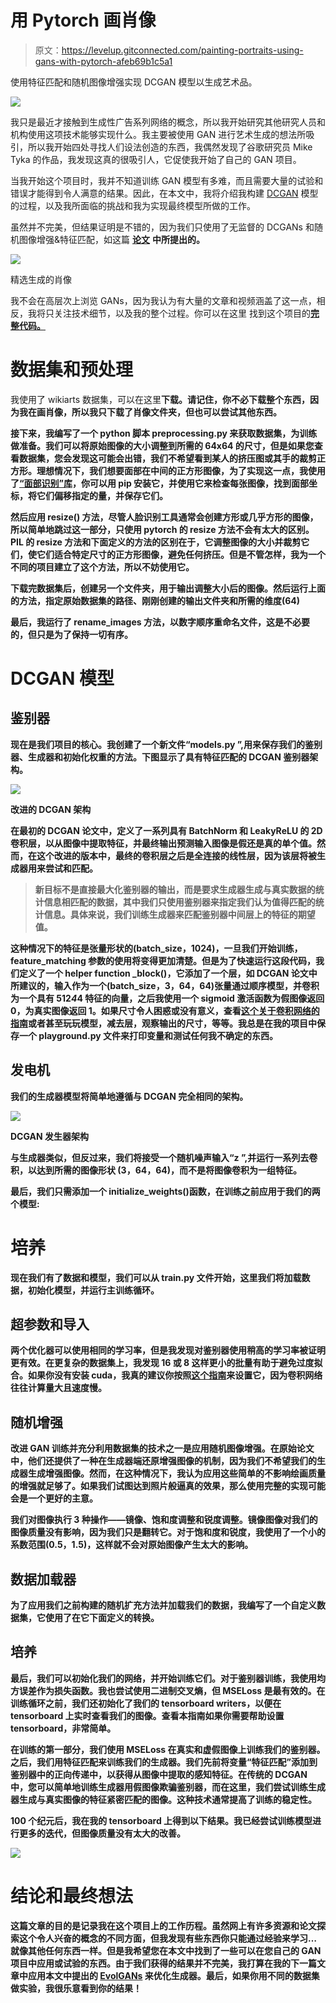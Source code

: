 # 用 Pytorch 画肖像

> 原文：<https://levelup.gitconnected.com/painting-portraits-using-gans-with-pytorch-afeb69b1c5a1>

使用特征匹配和随机图像增强实现 DCGAN 模型以生成艺术品。

![](img/4e95adb11229323dd390a24ae453ea8d.png)

我只是最近才接触到生成性广告系列网络的概念，所以我开始研究其他研究人员和机构使用这项技术能够实现什么。我主要被使用 GAN 进行艺术生成的想法所吸引，所以我开始四处寻找人们设法创造的东西，我偶然发现了谷歌研究员 Mike Tyka 的作品，我发现这真的很吸引人，它促使我开始了自己的 GAN 项目。

当我开始这个项目时，我并不知道训练 GAN 模型有多难，而且需要大量的试验和错误才能得到令人满意的结果。因此，在本文中，我将介绍我构建 [DCGAN](https://arxiv.org/pdf/1511.06434.pdf) 模型的过程，以及我所面临的挑战和我为实现最终模型所做的工作。

虽然并不完美，但结果证明是不错的，因为我们只使用了无监督的 DCGANs 和随机图像增强&特征匹配，如这篇 [**论文**](https://arxiv.org/pdf/1606.03498.pdf) **中所提出的。**

![](img/ebda57c6b8706af26e79fdddcad8219e.png)

精选生成的肖像

我不会在高层次上浏览 GANs，因为我认为有大量的文章和视频涵盖了这一点，相反，我将只关注技术细节，以及我的整个过程。你可以在这里 找到这个项目的[**完整代码。**](https://github.com/mohdabdin/Landscapes-GANs)

# 数据集和预处理

我使用了 wikiarts 数据集，可以在这里[](https://www.kaggle.com/ipythonx/wikiart-gangogh-creating-art-gan)**下载。请记住，你不必下载整个东西，因为我在画肖像，所以我只下载了肖像文件夹，但也可以尝试其他东西。**

**接下来，我编写了一个 python 脚本 preprocessing.py 来获取数据集，为训练做准备。我们可以将原始图像的大小调整到所需的 64x64 的尺寸，但是如果您查看数据集，您会发现这可能会出错，我们不希望看到某人的挤压图或其手的裁剪正方形。理想情况下，我们想要面部在中间的正方形图像，为了实现这一点，我使用了[“面部识别”库](https://pypi.org/project/face-recognition/)，你可以用 pip 安装它，并使用它来检查每张图像，找到面部坐标，将它们偏移指定的量，并保存它们。**

**然后应用 **resize()** 方法，尽管人脸识别工具通常会创建方形或几乎方形的图像，所以简单地跳过这一部分，只使用 pytorch 的 resize 方法不会有太大的区别。PIL 的 resize 方法和下面定义的方法的区别在于，它调整图像的大小并裁剪它们，使它们适合特定尺寸的正方形图像，避免任何挤压。但是不管怎样，我为一个不同的项目建立了这个方法，所以不妨使用它。**

**下载完数据集后，创建另一个文件夹，用于输出调整大小后的图像。然后运行上面的方法，指定原始数据集的路径、刚刚创建的输出文件夹和所需的维度(64)**

**最后，我运行了 rename_images 方法，以数字顺序重命名文件，这是不必要的，但只是为了保持一切有序。**

# **DCGAN 模型**

## **鉴别器**

**现在是我们项目的核心。我创建了一个新文件“models.py ”,用来保存我们的鉴别器、生成器和初始化权重的方法。下图显示了具有特征匹配的 DCGAN 鉴别器架构。**

**![](img/8a5df4b2db5ed82f2236f7e184b43736.png)**

**改进的 DCGAN 架构**

**在最初的 DCGAN 论文中，定义了一系列具有 BatchNorm 和 LeakyReLU 的 2D 卷积层，以从图像中提取特征，并最终输出预测输入图像是假还是真的单个值。然而，在这个改进的版本中，最终的卷积层之后是全连接的线性层，因为该层将被生成器用来尝试和匹配。**

> **新目标不是直接最大化鉴别器的输出，而是要求生成器生成与真实数据的统计信息相匹配的数据，其中我们只使用鉴别器来指定我们认为值得匹配的统计信息。具体来说，我们训练生成器来匹配鉴别器中间层上的特征的期望值。**

**这种情况下的特征是张量形状的(batch_size，1024)，一旦我们开始训练，feature_matching 参数的使用将变得更加清楚。但是为了快速运行这段代码，我们定义了一个 helper function _block()，它添加了一个层，如 DCGAN 论文中所建议的，输入作为一个(batch_size，3，64，64)张量通过顺序模型，并卷积为一个具有 512*4*4 特征的向量，之后我使用一个 sigmoid 激活函数为假图像返回 0，为真实图像返回 1。如果尺寸令人困惑或没有意义，查看[这个关于卷积网络的指南](https://towardsdatascience.com/a-comprehensive-guide-to-convolutional-neural-networks-the-eli5-way-3bd2b1164a53)或者甚至玩玩模型，减去层，观察输出的尺寸，等等。我总是在我的项目中保存一个 playground.py 文件来打印变量和测试任何我不确定的东西。**

## **发电机**

**我们的生成器模型将简单地遵循与 DCGAN 完全相同的架构。**

**![](img/7c798074e67e2d4f374d1045ca44f57f.png)**

**DCGAN 发生器架构**

**与生成器类似，但反过来，我们将接受一个随机噪声输入“z ”,并运行一系列去卷积，以达到所需的图像形状 **(3，64，64)，而不是将图像卷积为一组特征。****

**最后，我们只需添加一个 initialize_weights()函数，在训练之前应用于我们的两个模型:**

# **培养**

**现在我们有了数据和模型，我们可以从 train.py 文件开始，这里我们将加载数据，初始化模型，并运行主训练循环。**

## **超参数和导入**

**两个优化器可以使用相同的学习率，但是我发现对鉴别器使用稍高的学习率被证明更有效。在更复杂的数据集上，我发现 16 或 8 这样更小的批量有助于避免过度拟合。如果你没有安装 cuda，我真的建议你按照[这个指南](https://towardsdatascience.com/installing-tensorflow-with-cuda-cudnn-and-gpu-support-on-windows-10-60693e46e781)来设置它，因为卷积网络往往计算量大且速度慢。**

## **随机增强**

**改进 GAN 训练并充分利用数据集的技术之一是应用随机图像增强。在原始论文中，他们还提供了一种在生成器端还原增强图像的机制，因为我们不希望我们的生成器生成增强图像。然而，在这种情况下，我认为应用这些简单的不影响绘画质量的增强就足够了。如果我们试图达到照片般逼真的效果，那么使用完整的实现可能会是一个更好的主意。**

**我们对图像执行 3 种操作——镜像、饱和度调整和锐度调整。镜像图像对我们的图像质量没有影响，因为我们只是翻转它。对于饱和度和锐度，我使用了一个小的系数范围(0.5，1.5)，这样就不会对原始图像产生太大的影响。**

## **数据加载器**

**为了应用我们之前构建的随机扩充方法并加载我们的数据，我编写了一个自定义数据集，它使用了在它下面定义的转换。**

## **培养**

**最后，我们可以初始化我们的网络，并开始训练它们。对于鉴别器训练，我使用均方误差作为损失函数。我也尝试使用二进制交叉熵，但 MSELoss 是最有效的。在训练循环之前，我们还初始化了我们的 tensorboard writers，以便在 tensorboard 上实时查看我们的图像。查看本指南如果你需要帮助设置 tensorboard，非常简单。**

**在训练的第一部分，我们使用 MSELoss 在真实和虚假图像上训练我们的鉴别器。之后，我们用特征匹配来训练我们的生成器。我们先前将变量“特征匹配”添加到鉴别器中的正向传递中，以获得从图像中提取的感知特征。在传统的 DCGAN 中，您可以简单地训练生成器用假图像欺骗鉴别器，而在这里，我们尝试训练生成器生成与真实图像的特征紧密匹配的图像。这种技术通常提高了训练的稳定性。**

**100 个纪元后，我在我的 tensorboard 上得到以下结果。我已经尝试训练模型进行更多的迭代，但图像质量没有太大的改善。**

**![](img/db57b7641880f7adc611070f8e24bd90.png)**

# **结论和最终想法**

**这篇文章的目的是记录我在这个项目上的工作历程。虽然网上有许多资源和论文探索这个令人兴奋的概念的不同方面，但我发现有些东西你只能通过经验来学习…就像其他任何东西一样。但是我希望您在本文中找到了一些可以在您自己的 GAN 项目中应用或试验的东西。由于我们获得的结果并不完美，我打算在我的下一篇文章中应用本文中提出的 [EvolGANs](https://arxiv.org/pdf/2009.13311.pdf) 来优化生成器。最后，如果你用不同的数据集做实验，我很乐意看到你的结果！**